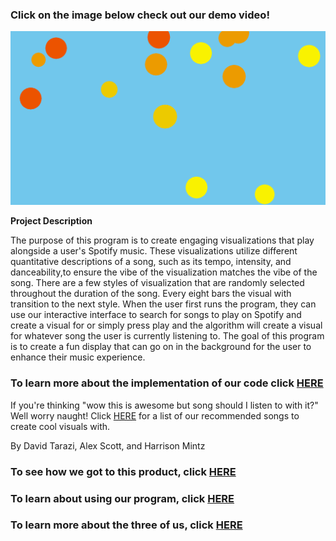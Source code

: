 ### Click on the image below check out our demo video!

[![Pic of Program Output](images/DemoLink.png)](https://www.youtube.com/watch?v=NWApJ23NRqQ)

**Project Description**

The purpose of this program is to create engaging visualizations that play alongside a user's Spotify music. These visualizations utilize different quantitative descriptions of a song, such as its tempo, intensity, and danceability,to ensure the vibe of the visualization matches the vibe of the song. There are a few styles of visualization that are randomly selected throughout the duration of the song. Every eight bars the visual with transition to the next style. When the user first runs the program, they can use our interactive interface to search for songs to play on Spotify and create a visual for or simply press play and the algorithm will create a visual for whatever song the user is currently listening to. The goal of this program is to create a fun display that can go on in the background for the user to enhance their music experience.

### To learn more about the implementation of our code click [HERE](implementation.md)

If you're thinking "wow this is awesome but song should I listen to with it?" Well worry naught! Click [HERE](song_recs.md) for a list of our recommended songs to create cool visuals with.

By David Tarazi, Alex Scott, and Harrison Mintz

### To see how we got to this product, click [HERE](story.md)

### To learn about using our program, click [HERE](starting.md)

### To learn more about the three of us, click [HERE](about_us.md)
